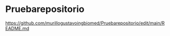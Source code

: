 # Pruebarepositorio
https://github.com/murillogustavoingbiomed/Pruebarepositorio/edit/main/README.md 
